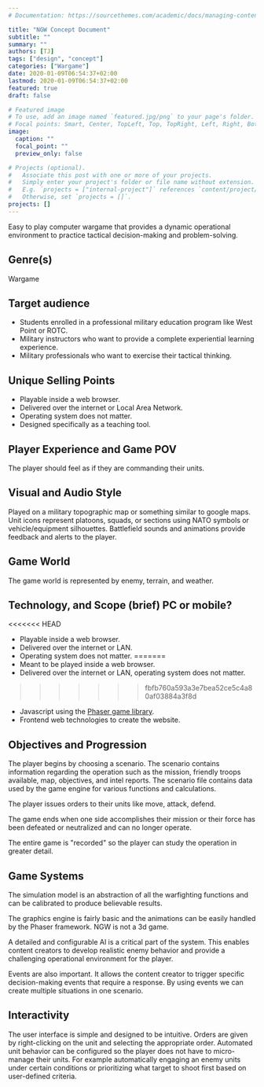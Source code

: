 ```yaml
---
# Documentation: https://sourcethemes.com/academic/docs/managing-content/

title: "NGW Concept Document"
subtitle: ""
summary: ""
authors: [TJ]
tags: ["design", "concept"]
categories: ["Wargame"]
date: 2020-01-09T06:54:37+02:00
lastmod: 2020-01-09T06:54:37+02:00
featured: true
draft: false

# Featured image
# To use, add an image named `featured.jpg/png` to your page's folder.
# Focal points: Smart, Center, TopLeft, Top, TopRight, Left, Right, BottomLeft, Bottom, BottomRight.
image:
  caption: ""
  focal_point: ""
  preview_only: false

# Projects (optional).
#   Associate this post with one or more of your projects.
#   Simply enter your project's folder or file name without extension.
#   E.g. `projects = ["internal-project"]` references `content/project/deep-learning/index.md`.
#   Otherwise, set `projects = []`.
projects: []
---
```

Easy to play computer wargame that provides a dynamic operational environment to
practice tactical decision-making and problem-solving. 

## Genre(s)
Wargame

## Target audience
- Students enrolled in a professional military education program like West Point or ROTC. 
- Military instructors who want to provide a complete experiential learning experience. 
- Military professionals who want to exercise their tactical thinking.

## Unique Selling Points
- Playable inside a web browser.
- Delivered over the internet or Local Area Network.
- Operating system does not matter.
- Designed specifically as a teaching tool.

## Player Experience and Game POV
The player should feel as if they are commanding their units.

## Visual and Audio Style
Played on a military topographic map or something similar to google maps. Unit icons represent platoons, squads, or sections using NATO symbols or vehicle/equipment silhouettes. Battlefield sounds and animations provide feedback and alerts to the player.

## Game World 
The game world is represented by enemy, terrain, and weather. 

## Technology, and Scope (brief) PC or mobile?
<<<<<<< HEAD
- Playable inside a web browser.
- Delivered over the internet or LAN.
- Operating system does not matter.
=======
- Meant to be played inside a web browser.
- Delivered over the internet or LAN, operating system does not matter.
>>>>>>> fbfb760a593a3e7bea52ce5c4a80af03884a3f8d
- Javascript using the [Phaser game library](https://phaser.io/).
- Frontend web technologies to create the website.

## Objectives and Progression
The player begins by choosing a scenario. The scenario contains information regarding the operation such as the mission, friendly troops available, map, objectives, and intel reports. The scenario file contains data used by the game engine for various functions and calculations.

The player issues orders to their units like move, attack, defend.

The game ends when one side accomplishes their mission or their force has been defeated or neutralized and can no longer operate. 

The entire game is "recorded" so the player can study the operation in greater detail.

## Game Systems 
The simulation model is an abstraction of all the warfighting functions and can be calibrated to produce believable results.

The graphics engine is fairly basic and the animations can be easily handled by the Phaser framework. NGW is not a 3d game.

A detailed and configurable AI is a critical part of the system. This enables content creators to develop realistic enemy behavior and provide a challenging operational environment for the player.

Events are also important.  It allows the content creator to trigger specific decision-making events that require a response.  By using events we can create multiple situations in one scenario.  

## Interactivity
The user interface is simple and designed to be intuitive. Orders are given by right-clicking on the unit and selecting the appropriate order. Automated unit behavior can be configured so the player does not have to micro-manage their units. For example automatically engaging an enemy units under certain conditions or prioritizing what target to shoot first based on user-defined criteria.